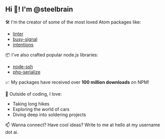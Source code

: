 ## Hi 👋! I'm @steelbrain

🛠 I'm the creator of some of the most loved Atom packages like:
- [linter](https://github.com/steelbrain/linter)
- [busy-signal](https://github.com/steelbrain/busy-signal)
- [intentions](https://github.com/steelbrain/intentions)

📦 I've also crafted popular node.js libraries:
- [node-ssh](https://npmjs.com/package/node-ssh)
- [php-serialize](https://npmjs.com/package/php-serialize)

📈 My packages have received over **100 million downloads** on NPM!

🌲 Outside of coding, I love:

- Taking long hikes
- Exploring the world of cars
- Diving deep into soldering projects

📫 Wanna connect? Have cool ideas? Write to me at hello at my username dot ai.
